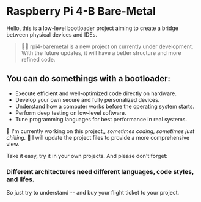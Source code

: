 # Raspberry Pi 4-B Bare-Metal

Hello, this is a low-level bootloader project aiming to create a bridge between physical devices and IDEs.

> 🔭🔬 rpi4-baremetal is a new project on currently under development.
> With the future updates, it will have a better structure and more refined code.

## You can do somethings with a bootloader:

- Execute efficient and well-optimized code directly on hardware.
- Develop your own secure and fully personalized devices.
- Understand how a computer works before the operating system starts.
- Perform deep testing on low-level software.
- Tune programming languages for best performance in real systems.

🐬 I'm currently working on this project,, _sometimes coding, sometimes just chilling._
🐳 I will update the project files to provide a more comprehensive view.

Take it easy, try it in your own projects. And please don't forget:

### Different architectures need different languages, code styles, and lifes.
So just try to understand -- and buy your flight ticket to your project.
